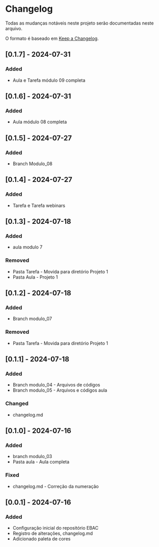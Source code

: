# Changelog

Todas as mudanças notáveis neste projeto serão documentadas neste arquivo.

O formato é baseado em [Keep a Changelog](https://keepachangelog.com/pt-BR/1.0.0/).

<!-- 
### Added
### Changed
### Deprecated
### Removed
### Fixed
### Security 
-->
## [0.1.7] - 2024-07-31
### Added
- Aula e Tarefa módulo 09 completa
## [0.1.6] - 2024-07-31
### Added
- Aula módulo 08 completa
## [0.1.5] - 2024-07-27
### Added
- Branch Modulo_08
## [0.1.4] - 2024-07-27
### Added
- Tarefa e Tarefa webinars
## [0.1.3] - 2024-07-18
### Added
- aula modulo 7
### Removed
- Pasta Tarefa - Movida para diretório Projeto 1
- Pasta Aula - Projeto 1
## [0.1.2] - 2024-07-18
### Added
- Branch modulo_07
### Removed
- Pasta Tarefa - Movida para diretório Projeto 1
## [0.1.1] - 2024-07-18
### Added
- Branch modulo_04 - Arquivos de códigos
- Branch modulo_05 - Arquivos e códigos aula
### Changed
- changelog.md
## [0.1.0] - 2024-07-16
### Added
- branch modulo_03 
- Pasta aula - Aula completa
### Fixed
- changelog.md - Correção da numeração
## [0.0.1] - 2024-07-16
### Added
- Configuração inicial do repositório EBAC
- Registro de alterações, changelog.md
- Adicionado paleta de cores